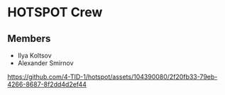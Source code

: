 # HOTSPOT Crew

## Members
- Ilya Koltsov
- Alexander Smirnov


https://github.com/4-TID-1/hotspot/assets/104390080/2f20fb33-79eb-4266-8687-8f2dd4d2ef44

